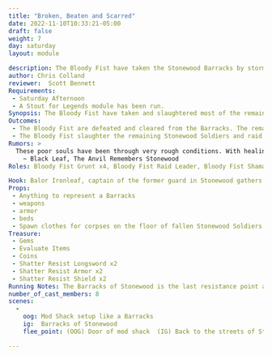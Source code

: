 ```yaml
---
title: "Broken, Beaten and Scarred"
date: 2022-11-10T10:33:21-05:00
draft: false
weight: 7
day: saturday
layout: module

description: The Bloody Fist have taken the Stonewood Barracks by storm! The remaining soldiers have been killed, surrendered, or fled the Barracks. The few who stood and fought now lay dead on the floor around them awaiting final death’s judgement at the gates of the Graveyard.
author: Chris Colland
reviewer:  Scott Bennett
Requirements:
 - Saturday Afternoon 
 - A Stout for Legends module has been run.
Synopsis: The Bloody Fist have taken and slaughtered most of the remaining Stonewood resistance soldiers. They seek to slaughter them all or enslave them to service of the Bloody Fist. If the PCs cannot stop the Bloody Fist from taking the barracks back then the attacks will become more frequent and savage with no outlying guards to alert them before the Bloody Fist reach the town, not to mention the Blood Fist stealing their weapons!
Outcomes:
 - The Bloody Fist are defeated and cleared from the Barracks. The remaining Stonewood soldiers who surrendered or ran survive and now they have a chance to fight back.
 - The Bloody Fist slaughter the remaining Stonewood Soldiers and raid the armory in the Barracks leaving Stonewood completely defenseless to the Bloody Fist, the attacks will increase in frequency with no resistance. This is detailed in the section “Bodies fill the fields I see”
Rumors: > 
  These poor souls have been through very rough conditions. With healing supplies running low as is, the Barracks of Stonewood is wavering in their resolve. The newly imposed Accords have left them hiding their movements and is making them question their honor. Something must give for these brave souls to be restored to former glory.
    ~ Black Leaf, The Anvil Remembers Stonewood
Roles: Bloody Fist Grunt x4, Bloody Fist Raid Leader, Bloody Fist Shaman x2 (1 Cel 1 Earth), Balor Ironleaf

Hook: Balor Ironleaf, captain of the former guard in Stonewood gathers a small band of low adventures 
Props: 
 - Anything to represent a Barracks
 - weapons
 - armor
 - beds
 - Spawn clothes for corpses on the floor of fallen Stonewood Soldiers
Treasure: 
 - Gems
 - Evaluate Items
 - Coins
 - Shatter Resist Longsword x2
 - Shatter Resist Armor x2
 - Shatter Resist Shield x2
Running Notes: The Barracks of Stonewood is the last resistance point against the forces of the Bloody Fist. This is just after midway point in the 10 module series where it starts to become challenging. THE SHAMANS AND RAID LEADER DO NO RESET. The Grunts reset 2 times each. The NPCs may appear behind the players and start from outside the mod shack where they players entered to simulate being surrounded. This module is designed for mid seasoned adventurers. 
number_of_cast_members: 8
scenes: 
  - 
    oog: Mod Shack setup like a Barracks
    ig:  Barracks of Stonewood
    flee_point: (OOG) Door of mod shack  (IG) Back to the streets of Stonewood

---
```


























